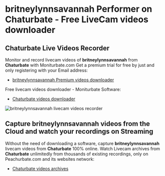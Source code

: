 # britneylynnsavannah Performer on Chaturbate - Free LiveCam videos downloader

## Chaturbate Live Videos Recorder

Monitor and record livecam videos of **britneylynnsavannah** from **Chaturbate** with Moniturbate.com
Get a premium trial for free by just and only registering with your Email address:
* [britneylynnsavannah Premium videos downloader](https://moniturbate.com/request-demo-licence-key.html)

Free livecam videos downloader - Moniturbate Software:
* [Chaturbate videos downloader](https://moniturbate.com/moniturbate-download-software.html)

![britneylynnsavannah livecam videos recorder](https://peachurnet.com/templates/moniturbate-software.png)


## Capture britneylynnsavannah videos from the Cloud and watch your recordings on Streaming

Without the need of downloading a software, capture **britneylynnsavannah** livecam videos from **Chaturbate** 100% online.
Watch Livecam archives from **Chaturbate** unlimitedly from thousands of existing recordings, only on Peachurbate.com and its websites network:
* [Chaturbate videos archives](https://peachurnet.com/)